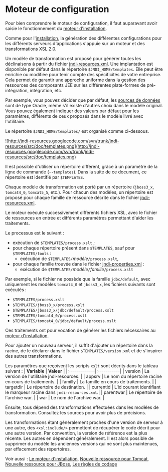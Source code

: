# Moteur de configuration #

Pour bien comprendre le moteur de configuration, il faut auparavant avoir saisie
le fonctionnement du [moteur d'installation](moteurInstallation.md).

Comme pour l'[installation](moteurInstallation.md), la génération des différentes
configurations pour les différents serveurs d'applications s'appuie sur un moteur
et des transformations XSL 2.0.

Un modèle de transformation est proposé pour générer toutes les déclinaisons à
partir du fichier [jndi-resources.xml](jndiResourcesXML.md). Une implantation est
disponible par défaut dans le répertoire `$JNDI_HOME/templates`. Elle peut être
enrichie ou modifiée pour tenir compte des spécificités de votre entreprise. Cela
permet de garantir une approche uniforme dans la gestion des ressources des
composants JEE sur les différentes plate-formes de pré-intégration, intégration, etc.

Par exemple, vous pouvez décider que par défaut, les [sources de données](jdbc.md) sont
de type Oracle, même s'il existe d'autres choix dans le modèle original. Vous
pouvez également indiquer des valeurs par défaut pour les paramètres, différents
de ceux proposés dans le modèle livré avec l'utilitaire.

Le répertoire `$JNDI_HOME/templates/` est organisé comme ci-dessous.

![http://jndi-resources.googlecode.com/svn/trunk/jndi-resources/src/doc/templates.png](http://jndi-resources.googlecode.com/svn/trunk/jndi-resources/src/doc/templates.png)

Il est possible d'utiliser un répertoire différent, grâce à un paramètre de
la ligne de commande (`--templates`). Dans la suite de ce document, ce répertoire
est identifié par `$TEMPLATES`.

Chaque modèle de transformation est porté par un répertoire (`jboss3_x`,
`tomcat4_0`, `tomcat5_5`, etc.). Pour chacun des modèles, un répertoire est
proposé pour chaque famille de ressource décrite dans le fichier
[jndi-resources.xml](jndiResourcesXML.md).

Le moteur exécute successivement différents fichiers XSL, avec le fichier
de ressources en entrée et différents paramètres permettant d'aider les traitements.

Le processus est le suivant :
  * exécution de `$TEMPLATES/process.xslt` ;
  * pour chaque répertoire présent dans `$TEMPLATES`, sauf pour `$TEMPLATES/tools` :
    * exécution de `$TEMPLATES/`_modèle_`/process.xslt`,
  * pour chaque famille trouvée dans le fichier [jndi-properties.xml](jndiResourcesXML.md) :
    * exécution de `$TEMPLATES/`_modèle_`/`_famille_`/process.xslt`

Par exemple, si le fichier ne possède que la famille `jdbc/default`, avec
uniquement les modèles `tomcat4_0` et `jboss3_x`, les fichiers suivants sont exécutés :
  * `$TEMPLATES/process.xslt`
  * `$TEMPLATES/jboss3_x/process.xslt`
  * `$TEMPLATES/jboss3_x/jdbc/default/process.xslt`
  * `$TEMPLATES/tomcat4_0/process.xslt`
  * `$TEMPLATES/tomcat4_0/jdbc/default/process.xslt`

Ces traitements ont pour vocation de générer les fichiers nécessaires au
[moteur d'installation](moteurInstallation.md).

Pour ajouter un nouveau serveur, il suffit d'ajouter un répertoire dans
la racine, de le déclarer dans le fichier `$TEMPLATES/version.xml` et de
s'inspirer des autres transformations.

Les paramètres que reçoivent les scripts `xslt` sont décrits dans le tableau suivant :
| **Variable** | **Valeur** |
|:-------------|:-----------|
| version | La version de l'utilitaire jndi-resources. |
| appsrv | Le nom du répertoire racine en cours de traitements. |
| familly | La famille en cours de traitements. |
| targetdir | Le répertoire de destination. |
| currentid | L'id courant identifiant le marqueur racine dans `jndi-resources.xml`.|
| parentwar | Le répertoire de l'archive war. |
| war | Le nom de l'archive war. |

Ensuite, tous dépend des transformations effectuées dans les modèles de
transformation. Consultez les sources pour avoir plus de précisions.

Les transformations étant généralement proches d'une version de serveur
à une autre, des `<xsl:include/>` permettent de récupérer le code décrit
pour une autre version. Par convention, la version de référence est la
plus récente. Les autres en dépendent généralement. Il est alors possible
de supprimer du modèle les anciennes versions qui ne sont plus maintenues,
par effacement des répertoires.

Voir aussi : [Le moteur d'installation](moteurInstallation.md), [Nouvelle ressource pour Tomcat](extensionTomcat.md), [Nouvelle ressource pour JBoss](extensionJBoss.md), [Les règles de codage](reglesCodage.md)